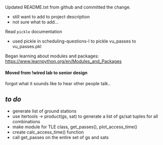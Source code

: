 Updated README.txt from github and committed the change.
- still want to add to project description
- not sure what to add...

Read  `pickle`  documentation
- used pickle in scheduling-questions-I to pickle vu_passes to vu_passes.pkl

Began learning about modules and packages: https://www.learnpython.org/en/Modules_and_Packages


#### Moved from !wired lab to senior design
forgot what it sounds like to hear other people talk..

_to do_
---
- generate list of ground stations
- use itertools -> product(gs, sat) to generate a list of gs/sat tuples for all combinations
- make module for TLE class, get_passes(), plot_access_time()
- create calc_access_time() function
- call get_passes on the entire set of gs and sats